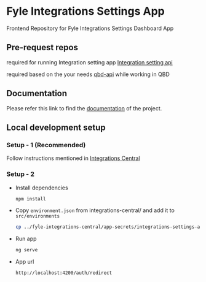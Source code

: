# Fyle Integrations Settings App
Frontend Repository for Fyle Integrations Settings Dashboard App

## Pre-request repos
required for running Integration setting app
[Integration setting api](https://github.com/fylein/fyle-integrations-settings-api)

required based on the your needs
[qbd-api](https://github.com/fylein/fyle-qbd-api) while working in QBD

## Documentation
Please refer this link to find the [documentation](https://fylein.github.io/fyle-integrations-settings-app) of the project.

## Local development setup
### Setup - 1 (Recommended)
Follow instructions mentioned in [Integrations Central](https://github.com/fylein/fyle-integrations-central/)

### Setup - 2
* Install dependencies

    ```bash
    npm install
    ```

* Copy `environment.json` from integrations-central/ and add it to `src/environments`

    ```bash
    cp ../fyle-integrations-central/app-secrets/integrations-settings-app/environment.json src/environments/environment.json
    ```

* Run app

    ```bash
    ng serve
    ```

* App url

    ```bash
    http://localhost:4200/auth/redirect
    ```
